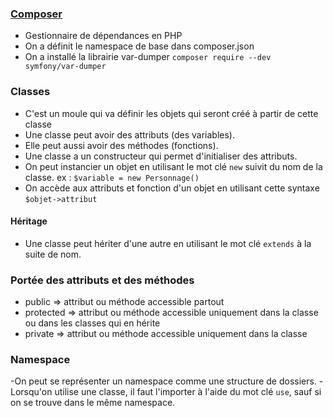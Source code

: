 ### [Composer](https://getcomposer.org/)

- Gestionnaire de dépendances en PHP
- On a définit le namespace de base dans composer.json
- On a installé la librairie var-dumper `composer require --dev symfony/var-dumper`

### Classes

- C'est un moule qui va définir les objets qui seront créé à partir de cette classe
- Une classe peut avoir des attributs (des variables).
- Elle peut aussi avoir des méthodes (fonctions).
- Une classe a un constructeur qui permet d'initialiser des attributs.
- On peut instancier un objet en utilisant le mot clé `new` suivit du nom de la classe. ex : `$variable = new Personnage()`
- On accède aux attributs et fonction d'un objet en utilisant cette syntaxe `$objet->attribut`

#### Héritage
- Une classe peut hériter d'une autre en utilisant le mot clé `extends` à la suite de nom.

### Portée des attributs et des méthodes
- public => attribut ou méthode accessible partout
- protected => attribut ou méthode accessible uniquement dans la classe ou dans les classes qui en hérite
- private => attribut ou méthode accessible uniquement dans la classe

### Namespace

-On peut se représenter un namespace comme une structure de dossiers.
-Lorsqu'on utilise une classe, il faut l'importer à l'aide du mot clé `use`, sauf si on se trouve dans le même namespace.
